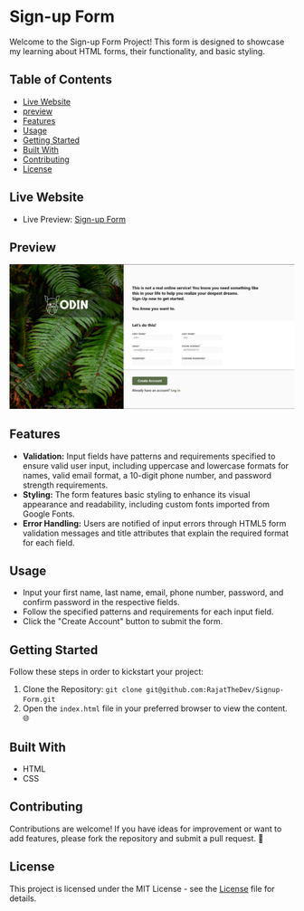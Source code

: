 # Sign-up Form

Welcome to the Sign-up Form Project! This form is designed to showcase my learning about HTML forms, their functionality, and basic styling.

## Table of Contents

- [Live Website](#live-website)
- [preview](#preview)
- [Features](#features)
- [Usage](#usage)
- [Getting Started](#getting-started)
- [Built With](#built-with)
- [Contributing](#contributing)
- [License](#license)

## Live Website

- Live Preview: [Sign-up Form](https://rajatthedev.github.io/Signup-Form/)

## Preview

![](images/screenshot.jpg)

## Features

- **Validation:** Input fields have patterns and requirements specified to ensure valid user input, including uppercase and lowercase formats for names, valid email format, a 10-digit phone number, and password strength requirements.
- **Styling:** The form features basic styling to enhance its visual appearance and readability, including custom fonts imported from Google Fonts.
- **Error Handling:** Users are notified of input errors through HTML5 form validation messages and title attributes that explain the required format for each field.

## Usage

- Input your first name, last name, email, phone number, password, and confirm password in the respective fields.
- Follow the specified patterns and requirements for each input field.
- Click the "Create Account" button to submit the form.

## Getting Started

Follow these steps in order to kickstart your project:

1. Clone the Repository: `git clone git@github.com:RajatTheDev/Signup-Form.git`
2. Open the `index.html` file in your preferred browser to view the content. 🌐

## Built With

- HTML
- CSS

## Contributing

Contributions are welcome! If you have ideas for improvement or want to add features, please fork the repository and submit a pull request. 🚀

## License
This project is licensed under the MIT License - see the [License](LICENSE) file for details.